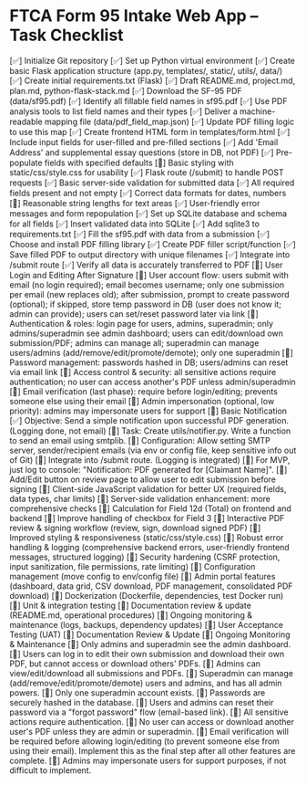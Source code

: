 # FTCA Form 95 Intake Web App – Task Checklist

[✅] Initialize Git repository
[✅] Set up Python virtual environment
[✅] Create basic Flask application structure (app.py, templates/, static/, utils/, data/)
[✅] Create initial requirements.txt (Flask)
[✅] Draft README.md, project.md, plan.md, python-flask-stack.md
[✅] Download the SF-95 PDF (data/sf95.pdf)
[✅] Identify all fillable field names in sf95.pdf
[✅] Use PDF analysis tools to list field names and their types
[✅] Deliver a machine-readable mapping file (data/pdf_field_map.json)
[✅] Update PDF filling logic to use this map
[✅] Create frontend HTML form in templates/form.html
[✅] Include input fields for user-filled and pre-filled sections
[✅] Add 'Email Address' and supplemental essay questions (store in DB, not PDF)
[✅] Pre-populate fields with specified defaults
[🔲] Basic styling with static/css/style.css for usability
[✅] Flask route (/submit) to handle POST requests
[✅] Basic server-side validation for submitted data
[✅] All required fields present and not empty
[✅] Correct data formats for dates, numbers
[🔲] Reasonable string lengths for text areas
[✅] User-friendly error messages and form repopulation
[✅] Set up SQLite database and schema for all fields
[✅] Insert validated data into SQLite
[✅] Add sqlite3 to requirements.txt
[✅] Fill the sf95.pdf with data from a submission
[✅] Choose and install PDF filling library
[✅] Create PDF filler script/function
[✅] Save filled PDF to output directory with unique filenames
[✅] Integrate into /submit route
[✅] Verify all data is accurately transferred to PDF
[🔲] User Login and Editing After Signature
[🔲] User account flow: users submit with email (no login required); email becomes username; only one submission per email (new replaces old); after submission, prompt to create password (optional); if skipped, store temp password in DB (user does not know it; admin can provide); users can set/reset password later via link
[🔲] Authentication & roles: login page for users, admins, superadmin; only admins/superadmin see admin dashboard; users can edit/download own submission/PDF; admins can manage all; superadmin can manage users/admins (add/remove/edit/promote/demote); only one superadmin
[🔲] Password management: passwords hashed in DB; users/admins can reset via email link
[🔲] Access control & security: all sensitive actions require authentication; no user can access another's PDF unless admin/superadmin
[🔲] Email verification (last phase): require before login/editing; prevents someone else using their email
[🔲] Admin impersonation (optional, low priority): admins may impersonate users for support
[🔲] Basic Notification
[✅] Objective: Send a simple notification upon successful PDF generation. (Logging done, not email)
[🔲] Task: Create utils/notifier.py. Write a function to send an email using smtplib.
[🔲] Configuration: Allow setting SMTP server, sender/recipient emails (via env or config file, keep sensitive info out of Git)
[🔲] Integrate into /submit route. (Logging is integrated)
[🔲] For MVP, just log to console: "Notification: PDF generated for [Claimant Name]".
[🔲] Add/Edit button on review page to allow user to edit submission before signing
[🔲] Client-side JavaScript validation for better UX (required fields, data types, char limits)
[🔲] Server-side validation enhancement: more comprehensive checks
[🔲] Calculation for Field 12d (Total) on frontend and backend
[🔲] Improve handling of checkbox for Field 3
[🔲] Interactive PDF review & signing workflow (review, sign, download signed PDF)
[🔲] Improved styling & responsiveness (static/css/style.css)
[🔲] Robust error handling & logging (comprehensive backend errors, user-friendly frontend messages, structured logging)
[🔲] Security hardening (CSRF protection, input sanitization, file permissions, rate limiting)
[🔲] Configuration management (move config to env/config file)
[🔲] Admin portal features (dashboard, data grid, CSV download, PDF management, consolidated PDF download)
[🔲] Dockerization (Dockerfile, dependencies, test Docker run)
[🔲] Unit & integration testing
[🔲] Documentation review & update (README.md, operational procedures)
[🔲] Ongoing monitoring & maintenance (logs, backups, dependency updates)
[🔲] User Acceptance Testing (UAT)
[🔲] Documentation Review & Update
[🔲] Ongoing Monitoring & Maintenance
[🔲] Only admins and superadmin see the admin dashboard.
[🔲] Users can log in to edit their own submission and download their own PDF, but cannot access or download others' PDFs.
[🔲] Admins can view/edit/download all submissions and PDFs.
[🔲] Superadmin can manage (add/remove/edit/promote/demote) users and admins, and has all admin powers.
[🔲] Only one superadmin account exists.
[🔲] Passwords are securely hashed in the database.
[🔲] Users and admins can reset their password via a "forgot password" flow (email-based link).
[🔲] All sensitive actions require authentication.
[🔲] No user can access or download another user's PDF unless they are admin or superadmin.
[🔲] Email verification will be required before allowing login/editing (to prevent someone else from using their email). Implement this as the final step after all other features are complete.
[🔲] Admins may impersonate users for support purposes, if not difficult to implement.

